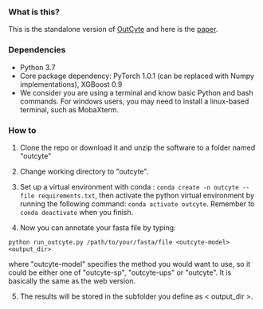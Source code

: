 ### What is this?
This is the standalone version of [OutCyte](outcyte.com) and here is the [paper](https://www.nature.com/articles/s41598-019-55351-z).  

### Dependencies

- Python 3.7
- Core package dependency: PyTorch 1.0.1 (can be replaced with Numpy implementations), XGBoost 0.9
- We consider you are using a terminal and know basic Python and bash commands. For windows users, you may need to install a linux-based terminal, such as MobaXterm.

### How to

1. Clone the repo or download it and unzip the software to a folder named "outcyte" 

2. Change working directory to "outcyte".

3. Set up a virtual environment with conda :
  `conda create -n outcyte --file requirements.txt`, then activate the python virtual environment by running the following command:
```conda activate outcyte```. Remember to ```conda deactivate``` when you finish.

4. Now you can annotate your fasta file by typing:

```python run_outcyte.py /path/to/your/fasta/file <outcyte-model>  <output_dir> ```

where "outcyte-model" specifies the method you would want to use, so it could be either one of "outcyte-sp", "outcyte-ups" or "outcyte". It is basically the same as the web version. 

5. The results will be stored in the subfolder you define as  < output_dir >. 
